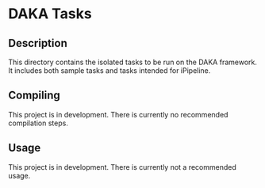 # DAKA Tasks

## Description

This directory contains the isolated tasks to be run on the DAKA framework. It includes both sample tasks and tasks intended for iPipeline.

## Compiling

This project is in development.
There is currently no recommended compilation steps.

## Usage

This project is in development.
There is currently not a recommended usage.

